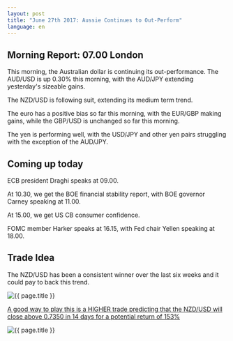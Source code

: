```yaml
---
layout: post
title: "June 27th 2017: Aussie Continues to Out-Perform"
language: en
---
```

## Morning Report: 07.00 London

This morning, the Australian dollar is continuing its out-performance. The AUD/USD is up 0.30% this morning, with the AUD/JPY extending yesterday's sizeable gains. 

The NZD/USD is following suit, extending its medium term trend. 

The euro has a positive bias so far this morning, with the EUR/GBP making gains, while the GBP/USD is unchanged so far this morning. 

The yen is performing well, with the USD/JPY and other yen pairs struggling with the exception of the AUD/JPY. 

## Coming up today

ECB president Draghi speaks at 09.00. 

At 10.30, we get the BOE financial stability report, with BOE governor Carney speaking at 11.00. 

At 15.00, we get US CB consumer confidence.

FOMC member Harker speaks at 16.15, with Fed chair Yellen speaking at 18.00. 

## Trade Idea

The NZD/USD has been a consistent winner over the last six weeks and it could pay to back this trend.

<img class="post-image" src="{{ site.url }}/images/2017-06-27_08-06-08.jpg" alt="{{ page.title }}" title="{{ page.title }}">

<a href="%LINK%%?currency=GBP&market=forex&underlying=frxNZDUSD&formname=higherlower&duration_amount=14&duration_units=d&amount=10&amount_type=payout&expiry_type=duration&barrier=0.7350" target="_blank">A good way to play this is a HIGHER trade predicting that the NZD/USD will close above 0.7350 in 14 days for a potential return of 153%</a>

<img class="post-image" src="{{ site.url }}/images/2017-06-27_08-07-19.jpg" alt="{{ page.title }}" title="{{ page.title }}">